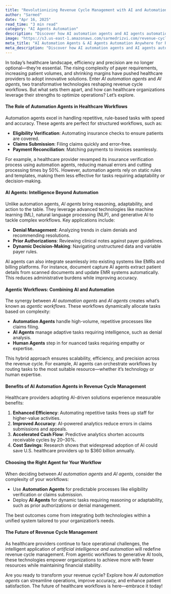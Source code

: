 ```yaml
---
title: "Revolutionizing Revenue Cycle Management with AI and Automation Agents"
author: "Sarmed"
date: "Apr 16, 2025"
read_time: "3 min read"
category: "AI Agents Automation"
description: "Discover how AI automation agents and AI agents automation anywhere are transforming revenue cycle management. Learn the benefits of artificial intelligence and automation in healthcare workflows."
image: "https://s3.us-east-1.amazonaws.com/sarmedrizvi.com/revenue-cycle-management-with-ai-agents.webp"
meta_title: "AI Automation Agents & AI Agents Automation Anywhere for Revenue Cycle Workflows"
meta_description: "Discover how AI automation agents and AI agents automation anywhere are transforming revenue cycle management. Learn the benefits of artificial intelligence and automation in healthcare workflows."
---
```


In today’s healthcare landscape, efficiency and precision are no longer optional—they’re essential. The rising complexity of payer requirements, increasing patient volumes, and shrinking margins have pushed healthcare providers to adopt innovative solutions. Enter _AI automation agents_ and _AI agents_, two transformative technologies reshaping revenue cycle workflows. But what sets them apart, and how can healthcare organizations leverage their strengths to optimize operations? Let’s explore.

#### The Role of Automation Agents in Healthcare Workflows

Automation agents excel in handling repetitive, rule-based tasks with speed and accuracy. These agents are perfect for structured workflows, such as:

- **Eligibility Verification**: Automating insurance checks to ensure patients are covered.
- **Claims Submission**: Filing claims quickly and error-free.
- **Payment Reconciliation**: Matching payments to invoices seamlessly.

For example, a healthcare provider revamped its insurance verification process using automation agents, reducing manual errors and cutting processing times by 50%. However, automation agents rely on static rules and templates, making them less effective for tasks requiring adaptability or decision-making.

#### AI Agents: Intelligence Beyond Automation

Unlike automation agents, _AI agents_ bring reasoning, adaptability, and action to the table. They leverage advanced technologies like machine learning (ML), natural language processing (NLP), and generative AI to tackle complex workflows. Key applications include:

- **Denial Management**: Analyzing trends in claim denials and recommending resolutions.
- **Prior Authorizations**: Reviewing clinical notes against payer guidelines.
- **Dynamic Decision-Making**: Navigating unstructured data and variable payer rules.

AI agents can also integrate seamlessly into existing systems like EMRs and billing platforms. For instance, document capture AI agents extract patient details from scanned documents and update EMR systems automatically. This reduces administrative burdens while improving accuracy.

#### Agentic Workflows: Combining AI and Automation

The synergy between _AI automation agents_ and _AI agents_ creates what’s known as _agentic workflows_. These workflows dynamically allocate tasks based on complexity:

- **Automation Agents** handle high-volume, repetitive processes like claims filing.
- **AI Agents** manage adaptive tasks requiring intelligence, such as denial analysis.
- **Human Agents** step in for nuanced tasks requiring empathy or expertise.

This hybrid approach ensures scalability, efficiency, and precision across the revenue cycle. For example, AI agents can orchestrate workflows by routing tasks to the most suitable resource—whether it’s technology or human expertise.

#### Benefits of AI Automation Agents in Revenue Cycle Management

Healthcare providers adopting AI-driven solutions experience measurable benefits:

1. **Enhanced Efficiency**: Automating repetitive tasks frees up staff for higher-value activities.
2. **Improved Accuracy**: AI-powered analytics reduce errors in claims submissions and appeals.
3. **Accelerated Cash Flow**: Predictive analytics shorten accounts receivable cycles by 20–30%.
4. **Cost Savings**: Research shows that widespread adoption of AI could save U.S. healthcare providers up to $360 billion annually.

#### Choosing the Right Agent for Your Workflow

When deciding between _AI automation agents_ and _AI agents_, consider the complexity of your workflows:

- Use **Automation Agents** for predictable processes like eligibility verification or claims submission.
- Deploy **AI Agents** for dynamic tasks requiring reasoning or adaptability, such as prior authorizations or denial management.

The best outcomes come from integrating both technologies within a unified system tailored to your organization’s needs.

#### The Future of Revenue Cycle Management

As healthcare providers continue to face operational challenges, the intelligent application of _artificial intelligence and automation_ will redefine revenue cycle management. From agentic workflows to generative AI tools, these technologies empower organizations to achieve more with fewer resources while maintaining financial stability.

Are you ready to transform your revenue cycle? Explore how _AI automation agents_ can streamline operations, improve accuracy, and enhance patient satisfaction. The future of healthcare workflows is here—embrace it today!
